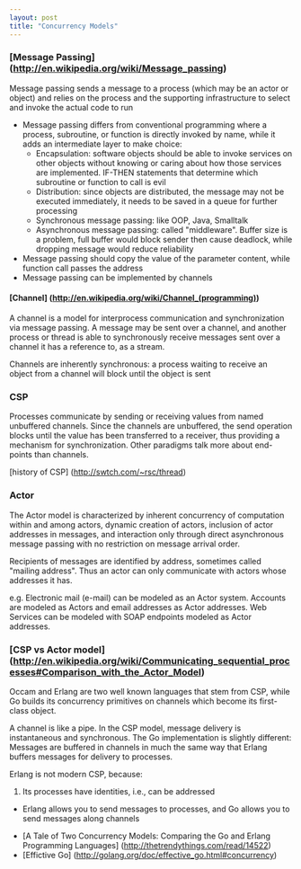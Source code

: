 ```yaml
---
layout: post
title: "Concurrency Models"
---
```


### [Message Passing] (http://en.wikipedia.org/wiki/Message_passing)
Message passing sends a message to a process (which may be an actor or object) and relies on the process and the supporting infrastructure to select and invoke the actual code to run

* Message passing differs from conventional programming where a process, subroutine, or function is directly invoked by name, while it adds an intermediate layer to make choice:
    * Encapsulation: software objects should be able to invoke services on other objects without knowing or caring about how those services are implemented. IF-THEN statements that determine which subroutine or function to call is evil
    * Distribution: since objects are distributed, the message may not be executed immediately, it needs to be saved in a queue for further processing
    * Synchronous message passing: like OOP, Java, Smalltalk
    * Asynchronous message passing: called "middleware". Buffer size is a problem, full buffer would block sender then cause deadlock, while dropping message would reduce reliability
* Message passing should copy the value of the parameter content, while function call passes the address
* Message passing can be implemented by channels

#### [Channel] (http://en.wikipedia.org/wiki/Channel_(programming))
A channel is a model for interprocess communication and synchronization via message passing. A message may be sent over a channel, and another process or thread is able to synchronously receive messages sent over a channel it has a reference to, as a stream.

Channels are inherently synchronous: a process waiting to receive an object from a channel will block until the object is sent

### CSP
Processes communicate by sending or receiving values from named unbuffered channels. Since the channels are unbuffered, the send operation blocks until the value has been transferred to a receiver, thus providing a mechanism for synchronization. Other paradigms talk more about end-points than channels.

[history of CSP] (http://swtch.com/~rsc/thread)

### Actor
The Actor model is characterized by inherent concurrency of computation within and among actors, dynamic creation of actors, inclusion of actor addresses in messages, and interaction only through direct asynchronous message passing with no restriction on message arrival order.

Recipients of messages are identified by address, sometimes called "mailing address". Thus an actor can only communicate with actors whose addresses it has.

e.g. Electronic mail (e-mail) can be modeled as an Actor system. Accounts are modeled as Actors and email addresses as Actor addresses. Web Services can be modeled with SOAP endpoints modeled as Actor addresses.

### [CSP vs Actor model] (http://en.wikipedia.org/wiki/Communicating_sequential_processes#Comparison_with_the_Actor_Model)
Occam and Erlang are two well known languages that stem from CSP, while Go builds its concurrency primitives on channels which become its first-class object.

A channel is like a pipe. In the CSP model, message delivery is instantaneous and synchronous. The Go implementation is slightly different: Messages are buffered in channels in much the same way that Erlang buffers messages for delivery to processes.

Erlang is not modern CSP, because:

1. Its processes have identities, i.e., can be addressed
- Erlang allows you to send messages to processes, and Go allows you to send messages along channels

* [A Tale of Two Concurrency Models: Comparing the Go and Erlang Programming Languages] (http://thetrendythings.com/read/14522)
* [Effictive Go] (http://golang.org/doc/effective_go.html#concurrency)
